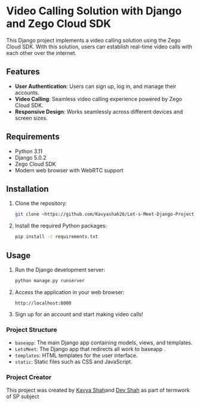 # Video Calling Solution with Django and Zego Cloud SDK

This Django project implements a video calling solution using the Zego Cloud SDK. With this solution, users can establish real-time video calls with each other over the internet.

## Features

- **User Authentication**: Users can sign up, log in, and manage their accounts.
- **Video Calling**: Seamless video calling experience powered by Zego Cloud SDK.
- **Responsive Design**: Works seamlessly across different devices and screen sizes.

## Requirements

- Python 3.11
- Django 5.0.2
- Zego Cloud SDK
- Modern web browser with WebRTC support

## Installation

1. Clone the repository:

   ```bash
   git clone <https://github.com/Kavyashah26/Let-s-Meet-Django-Project>
   ```

2. Install the required Python packages:

   ```bash
   pip install -r requirements.txt
   ```

## Usage

1. Run the Django development server:

   ```bash
   python manage.py runserver
   ```

2. Access the application in your web browser:

   ```
   http://localhost:8000
   ```

3. Sign up for an account and start making video calls!

### Project Structure

*   `baseapp`: The main Django app containing models, views, and templates.
*   `LetsMeet`: The Django app that redirects all work to baseapp .
*   `templates`: HTML templates for the user interface.
*   `static`: Static files such as CSS and JavaScript.


### Project Creator
This project was created by [Kavya Shah](https://github.com/Kavyashah26/)and [Dev Shah](https://github.com/Devs1203) as part of termwork of SP subject
